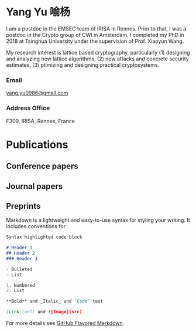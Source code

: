 # Yang Yu 喻杨
I am a postdoc in the EMSEC team of IRISA in Rennes. Prior to that, I was a postdoc in the Crypto group of CWI in Amsterdam. I completed my PhD in 2018 at Tsinghua University under the supervision of Prof. Xiaoyun Wang.  

My research interest is lattice based cryptography, particularly (1) designing and analyzing new lattice algorithms, (2) new attacks and concrete security estimates, (3) ptimizing and designing practical cryptosystems.

### Email
yang.yu0986@gmail.com
### Address Office 
F309, IRISA, Rennes, France

# Publications

## Conference papers

## Journal papers

## Preprints

Markdown is a lightweight and easy-to-use syntax for styling your writing. It includes conventions for

```markdown
Syntax highlighted code block

# Header 1
## Header 2
### Header 3

- Bulleted
- List

1. Numbered
2. List

**Bold** and _Italic_ and `Code` text

[Link](url) and ![Image](src)
```

For more details see [GitHub Flavored Markdown](https://guides.github.com/features/mastering-markdown/).


